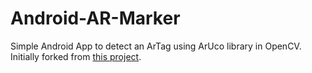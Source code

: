 # Android-AR-Marker

Simple Android App to detect an ArTag using ArUco library in OpenCV. Initially forked from [this project](https://github.com/leadrien/opencv_native_androidstudio).
